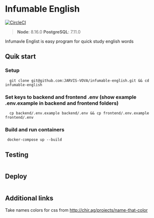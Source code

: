 # Infumable English

[![CircleCI](https://circleci.com/gh//tree/master.svg?style=svg)](https://circleci.com//tree/master)

> **Node**: 8.16.0
> **PostgreSQL**: 7.11.0

Infumavle Englist is easy program for quick study english words

## Quik start

### Setup
```
  git clone git@github.com:JARVIS-VOVA/infumable-english.git && cd infumable-english
```

### Set keys to backend and frontend .env (show example .env.example in backend and frontend folders)
```
  cp backend/.env.example backend/.env && cp frontend/.env.example frontend/.env
```

### Build and run containers
```
 docker-compose up --build
```

## Testing
```
```

## Deploy
```
```

## Additional links
Take names colors for css from http://chir.ag/projects/name-that-color
